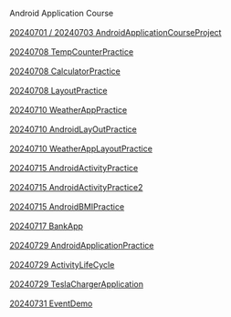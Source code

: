 Android Application Course
<br>
<br>
<a href="https://github.com/alfo0924/AndroidApplicationCourseProject"> 20240701 / 20240703 AndroidApplicationCourseProject </a> 
<br>
<br>
<a href="https://github.com/alfo0924/20240708TempCounterPractice">20240708 TempCounterPractice</a>
<br>
<br>
<a href="https://github.com/alfo0924/20240708CalculatorPractice">20240708 CalculatorPractice</a>
<br>
<br>
<a href="https://github.com/alfo0924/20240708LayoutPractice-">20240708 LayoutPractice</a>
<br>
<br>
<a href="https://github.com/alfo0924/20240710WeatherAppPractice">20240710 WeatherAppPractice</a>
<br>
<br>
<a href="https://github.com/alfo0924/20240710-AndroidLayOutPractice">20240710 AndroidLayOutPractice</a>
<br>
<br>
<a href="https://github.com/alfo0924/20240710-WeatherAppLayoutPractice">20240710 WeatherAppLayoutPractice</a>
<br>
<br>
<a href="https://github.com/alfo0924/AndroidActivityPractice">20240715 AndroidActivityPractice</a>
<br>
<br>
<a href="https://github.com/alfo0924/AndroidActivityPractice2">20240715 AndroidActivityPractice2</a>
<br>
<br>
<a href="https://github.com/alfo0924/AndroidBMIPractice">20240715 AndroidBMIPractice</a>
<br>
<br>
<a href="https://github.com/alfo0924/20240717BankApp">20240717 BankApp</a>
<br>
<br>
<a href="https://github.com/alfo0924/20240729AndroidApplicationPractice">20240729 AndroidApplicationPractice</a>
<br>
<br>
<a href="https://github.com/alfo0924/20240729ActivityLifeCycle">20240729 ActivityLifeCycle</a>
<br>
<br>
<a href="https://github.com/alfo0924/20240729-TeslaChargerApplication-">20240729 TeslaChargerApplication </a>
<br>
<br>
<a href="https://github.com/alfo0924/20240731EventDemo">20240731 EventDemo</a>
<br>
<br>
<a href=""> </a>
<br>
<br>
<a href=""> </a>
<br>
<br>
<a href=""> </a>
<br>
<br>
<a href=""> </a>
<br>
<br>
<a href=""> </a>
<br>
<br>
